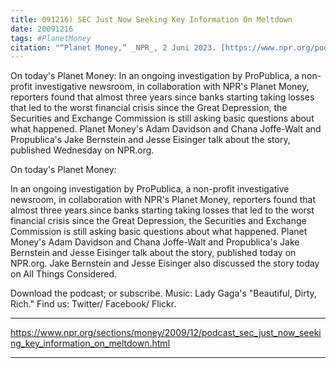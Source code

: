 ```yaml
---
title: 091216) SEC Just Now Seeking Key Information On Meltdown
date: 20091216
tags: #PlanetMoney
citation: "“Planet Money,” _NPR_, 2 Juni 2023. [https://www.npr.org/podcasts/510289/planet-money](https://www.npr.org/podcasts/510289/planet-money) (diakses 4 Juni 2023)."
---
```


On today's Planet Money: In an ongoing investigation by ProPublica, a non-profit investigative newsroom, in collaboration with NPR's Planet Money, reporters found that almost three years since banks starting taking losses that led to the worst financial crisis since the Great Depression, the Securities and Exchange Commission is still asking basic questions about what happened. Planet Money's Adam Davidson and Chana Joffe-Walt and Propublica's Jake Bernstein and Jesse Eisinger talk about the story, published Wednesday on NPR.org.

On today's Planet Money:

In an ongoing investigation by ProPublica, a non-profit investigative newsroom, in collaboration with NPR's Planet Money, reporters found that almost three years since banks starting taking losses that led to the worst financial crisis since the Great Depression, the Securities and Exchange Commission is still asking basic questions about what happened. Planet Money's Adam Davidson and Chana Joffe-Walt and Propublica's Jake Bernstein and Jesse Eisinger talk about the story, published today on NPR.org. Jake Bernstein and Jesse Eisinger also discussed the story today on All Things Considered.

Download the podcast; or subscribe. Music: Lady Gaga's "Beautiful, Dirty, Rich." Find us: Twitter/ Facebook/ Flickr.

----

https://www.npr.org/sections/money/2009/12/podcast_sec_just_now_seeking_key_information_on_meltdown.html



----
